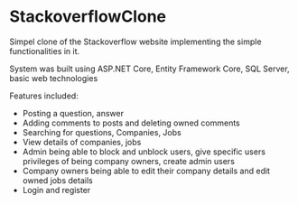 # StackoverflowClone
Simpel clone of the Stackoverflow website implementing the simple functionalities in it.

System was built using ASP.NET Core, Entity Framework Core, SQL Server, basic web technologies

Features included:
- Posting a question, answer
- Adding comments to posts and deleting owned comments
- Searching for questions, Companies, Jobs
- View details of companies, jobs
- Admin being able to block and unblock users, give specific users privileges of being company owners, create admin users
- Company owners being able to edit their company details and edit owned jobs details
- Login and register
